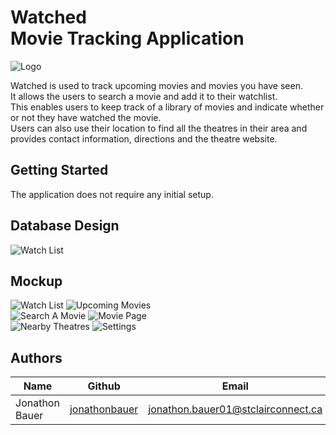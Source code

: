 # Watched <br/> Movie Tracking Application

![Logo](https://github.com/jonathonbauer/watched/blob/polish/images/icon.jpg)

Watched is used to track upcoming movies and movies you have seen.
<br/>
It allows the users to search a movie and add it to their watchlist. 
<br/>
This enables users to keep track of a library of movies and indicate whether or not they have watched the movie. 
<br/>
Users can also use their location to find all the theatres in their area and provides contact information, directions and the theatre website.

## Getting Started

The application does not require any initial setup.

## Database Design

![Watch List](https://github.com/jonathonbauer/watched/blob/polish/images/watched_final_db_structure.png)


## Mockup

![Watch List](https://github.com/jonathonbauer/watched/blob/polish/images/watch_list.jpg)
![Upcoming Movies](https://github.com/jonathonbauer/watched/blob/polish/images/upcoming_movies.jpg)
<br/>
![Search A Movie](https://github.com/jonathonbauer/watched/blob/polish/images/movie_search.jpg)
![Movie Page](https://github.com/jonathonbauer/watched/blob/polish/images/movie_page.jpg)
<br/>
![Nearby Theatres](https://github.com/jonathonbauer/watched/blob/polish/images/nearby_theatres.jpg)
![Settings](https://github.com/jonathonbauer/watched/blob/polish/images/settings.jpg)


## Authors

| Name             | Github                                              |                           Email     |
| -------------    | --------------------------------------------------- | ----------------------------------- |
| Jonathon Bauer   | [jonathonbauer](https://github.com/jonathonbauer)   | jonathon.bauer01@stclairconnect.ca  |

